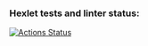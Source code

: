 ### Hexlet tests and linter status:
[![Actions Status](https://github.com/akalenikru/php-project-45/workflows/hexlet-check/badge.svg)](https://github.com/akalenikru/php-project-45/actions)